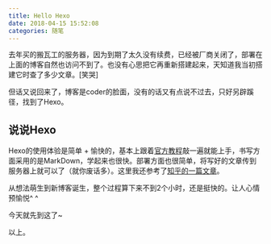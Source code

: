 ```yaml
---
title: Hello Hexo
date: 2018-04-15 15:52:08
categories: 随笔
---
```


去年买的搬瓦工的服务器，因为到期了太久没有续费，已经被厂商关闭了，部署在上面的博客自然也访问不到了。也没有心思把它再重新搭建起来，天知道我当初搭建它时查了多少文章。[笑哭]

但话又说回来了，博客是coder的脸面，没有的话又有点说不过去，只好另辟蹊径，找到了Hexo。

## 说说Hexo

Hexo的使用体验是简单 + 愉快的，基本上跟着[官方教程](https://hexo.io/zh-cn/docs/index.html)敲一遍就能上手，书写方面采用的是MarkDown，学起来也很快。部署方面也很简单，将写好的文章传到服务器上就可以了（就你废话多）。这里我还参考了[知乎的一篇文章](https://zhuanlan.zhihu.com/p/26625249)。

从想法萌生到新博客诞生，整个过程算下来不到2个小时，还是挺快的。让人心情预愉悦^ ^

今天就先到这了~

以上。

